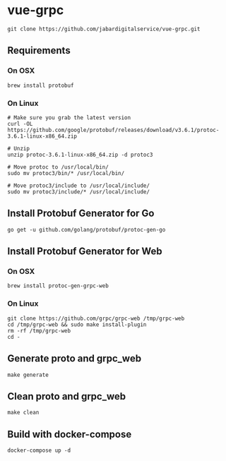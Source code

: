 # vue-grpc

```console
git clone https://github.com/jabardigitalservice/vue-grpc.git
```

## Requirements

### On OSX

```console
brew install protobuf
```

### On Linux

```console
# Make sure you grab the latest version
curl -OL https://github.com/google/protobuf/releases/download/v3.6.1/protoc-3.6.1-linux-x86_64.zip

# Unzip
unzip protoc-3.6.1-linux-x86_64.zip -d protoc3

# Move protoc to /usr/local/bin/
sudo mv protoc3/bin/* /usr/local/bin/

# Move protoc3/include to /usr/local/include/
sudo mv protoc3/include/* /usr/local/include/
```


## Install Protobuf Generator for Go

```console
go get -u github.com/golang/protobuf/protoc-gen-go
```

## Install Protobuf Generator for Web

### On OSX

```console
brew install protoc-gen-grpc-web
```

### On Linux

```console
git clone https://github.com/grpc/grpc-web /tmp/grpc-web
cd /tmp/grpc-web && sudo make install-plugin
rm -rf /tmp/grpc-web
cd -
```

## Generate proto and grpc_web

```console
make generate
```

## Clean proto and grpc_web

```console
make clean
```

## Build with docker-compose

```console
docker-compose up -d
```
